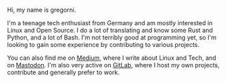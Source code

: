 Hi, my name is gregorni.

I'm a teenage tech enthusiast from Germany and am mostly interested in Linux and Open Source.
I do a lot of translating and know some Rust and Python, and a lot of Bash.
I'm not terribly good at programming yet, so I'm looking to gain some experience by contributing to various projects.

You can also find me on [Medium](https://medium.com/@gregorni), where I write about Linux and Tech, and on [Mastodon](https://fosstodon.org/@gregorni).
I'm also very active on [GitLab](https://gitlab.com/gregorni), where I host my own projects, contribute and generally prefer to work.

